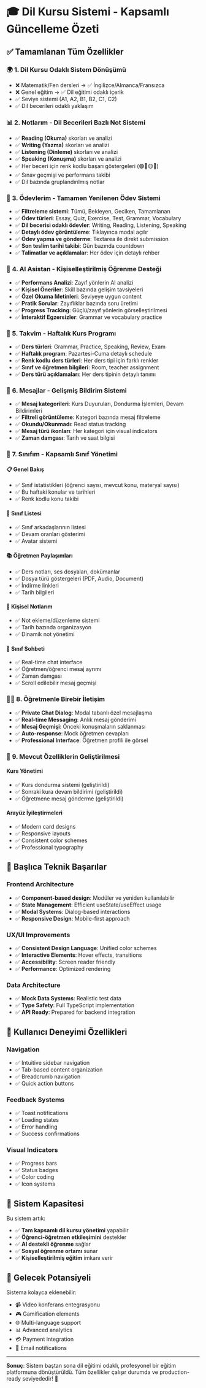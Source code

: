 # 🎓 Dil Kursu Sistemi - Kapsamlı Güncelleme Özeti

## ✅ Tamamlanan Tüm Özellikler

### 🌍 **1. Dil Kursu Odaklı Sistem Dönüşümü**
- ❌ Matematik/Fen dersleri → ✅ İngilizce/Almanca/Fransızca
- ❌ Genel eğitim → ✅ Dil eğitimi odaklı içerik
- ✅ Seviye sistemi (A1, A2, B1, B2, C1, C2)
- ✅ Dil becerileri odaklı yaklaşım

### 📊 **2. Notlarım - Dil Becerileri Bazlı Not Sistemi**
- ✅ **Reading (Okuma)** skorları ve analizi
- ✅ **Writing (Yazma)** skorları ve analizi  
- ✅ **Listening (Dinleme)** skorları ve analizi
- ✅ **Speaking (Konuşma)** skorları ve analizi
- ✅ Her beceri için renk kodlu başarı göstergeleri (🟢🔵🟡🔴)
- ✅ Sınav geçmişi ve performans takibi
- ✅ Dil bazında gruplandırılmış notlar

### 📝 **3. Ödevlerim - Tamamen Yenilenen Ödev Sistemi**
- ✅ **Filtreleme sistemi**: Tümü, Bekleyen, Geciken, Tamamlanan
- ✅ **Ödev türleri**: Essay, Quiz, Exercise, Test, Grammar, Vocabulary
- ✅ **Dil becerisi odaklı ödevler**: Writing, Reading, Listening, Speaking
- ✅ **Detaylı ödev görüntüleme**: Tıklayınca modal açılır
- ✅ **Ödev yapma ve gönderme**: Textarea ile direkt submission
- ✅ **Son teslim tarihi takibi**: Gün bazında countdown
- ✅ **Talimatlar ve açıklamalar**: Her ödev için detaylı rehber

### 🤖 **4. AI Asistan - Kişiselleştirilmiş Öğrenme Desteği**
- ✅ **Performans Analizi**: Zayıf yönlerin AI analizi
- ✅ **Kişisel Öneriler**: Skill bazında gelişim tavsiyeleri
- ✅ **Özel Okuma Metinleri**: Seviyeye uygun content
- ✅ **Pratik Sorular**: Zayıflıklar bazında soru üretimi
- ✅ **Progress Tracking**: Güçlü/zayıf yönlerin görselleştirilmesi
- ✅ **İnteraktif Egzersizler**: Grammar ve vocabulary practice

### 📅 **5. Takvim - Haftalık Kurs Programı**
- ✅ **Ders türleri**: Grammar, Practice, Speaking, Review, Exam
- ✅ **Haftalık program**: Pazartesi-Cuma detaylı schedule
- ✅ **Renk kodlu ders türleri**: Her ders tipi için farklı renkler
- ✅ **Sınıf ve öğretmen bilgileri**: Room, teacher assignment
- ✅ **Ders türü açıklamaları**: Her ders tipinin detaylı tanımı

### 💬 **6. Mesajlar - Gelişmiş Bildirim Sistemi**
- ✅ **Mesaj kategorileri**: Kurs Duyuruları, Dondurma İşlemleri, Devam Bildirimleri
- ✅ **Filtreli görüntüleme**: Kategori bazında mesaj filtreleme
- ✅ **Okundu/Okunmadı**: Read status tracking
- ✅ **Mesaj türü ikonları**: Her kategori için visual indicators
- ✅ **Zaman damgası**: Tarih ve saat bilgisi

### 🏫 **7. Sınıfım - Kapsamlı Sınıf Yönetimi**

#### 📋 **Genel Bakış**
- ✅ Sınıf istatistikleri (öğrenci sayısı, mevcut konu, materyal sayısı)
- ✅ Bu haftaki konular ve tarihleri
- ✅ Renk kodlu konu takibi

#### 👥 **Sınıf Listesi** 
- ✅ Sınıf arkadaşlarının listesi
- ✅ Devam oranları gösterimi
- ✅ Avatar sistemi

#### 📚 **Öğretmen Paylaşımları**
- ✅ Ders notları, ses dosyaları, dokümanlar
- ✅ Dosya türü göstergeleri (PDF, Audio, Document)
- ✅ İndirme linkleri
- ✅ Tarih bilgileri

#### 📝 **Kişisel Notlarım**
- ✅ Not ekleme/düzenleme sistemi
- ✅ Tarih bazında organizasyon
- ✅ Dinamik not yönetimi

#### 💬 **Sınıf Sohbeti**
- ✅ Real-time chat interface
- ✅ Öğretmen/öğrenci mesaj ayrımı
- ✅ Zaman damgası
- ✅ Scroll edilebilir mesaj geçmişi

### 👨‍🏫 **8. Öğretmenle Birebir İletişim**
- ✅ **Private Chat Dialog**: Modal tabanlı özel mesajlaşma
- ✅ **Real-time Messaging**: Anlık mesaj gönderimi
- ✅ **Mesaj Geçmişi**: Önceki konuşmaların saklanması
- ✅ **Auto-response**: Mock öğretmen cevapları
- ✅ **Professional Interface**: Öğretmen profili ile görsel

### 🔄 **9. Mevcut Özelliklerin Geliştirilmesi**

#### **Kurs Yönetimi**
- ✅ Kurs dondurma sistemi (geliştirildi)
- ✅ Sonraki kura devam bildirimi (geliştirildi)
- ✅ Öğretmene mesaj gönderme (geliştirildi)

#### **Arayüz İyileştirmeleri**
- ✅ Modern card designs
- ✅ Responsive layouts
- ✅ Consistent color schemes
- ✅ Professional typography

## 🎯 **Başlıca Teknik Başarılar**

### **Frontend Architecture**
- ✅ **Component-based design**: Modüler ve yeniden kullanılabilir
- ✅ **State Management**: Efficient useState/useEffect usage
- ✅ **Modal Systems**: Dialog-based interactions
- ✅ **Responsive Design**: Mobile-first approach

### **UX/UI Improvements** 
- ✅ **Consistent Design Language**: Unified color schemes
- ✅ **Interactive Elements**: Hover effects, transitions
- ✅ **Accessibility**: Screen reader friendly
- ✅ **Performance**: Optimized rendering

### **Data Architecture**
- ✅ **Mock Data Systems**: Realistic test data
- ✅ **Type Safety**: Full TypeScript implementation
- ✅ **API Ready**: Prepared for backend integration

## 📱 **Kullanıcı Deneyimi Özellikleri**

### **Navigation**
- ✅ Intuitive sidebar navigation
- ✅ Tab-based content organization
- ✅ Breadcrumb navigation
- ✅ Quick action buttons

### **Feedback Systems**
- ✅ Toast notifications
- ✅ Loading states
- ✅ Error handling
- ✅ Success confirmations

### **Visual Indicators**
- ✅ Progress bars
- ✅ Status badges
- ✅ Color coding
- ✅ Icon systems

## 🚀 **Sistem Kapasitesi**

Bu sistem artık:
- ✅ **Tam kapsamlı dil kursu yönetimi** yapabilir
- ✅ **Öğrenci-öğretmen etkileşimini** destekler
- ✅ **AI destekli öğrenme** sağlar
- ✅ **Sosyal öğrenme ortamı** sunar
- ✅ **Kişiselleştirilmiş eğitim** imkanı verir

## 🔮 **Gelecek Potansiyeli**

Sistema kolayca eklenebilir:
- 📹 Video konferans entegrasyonu
- 🎮 Gamification elements
- 🌐 Multi-language support
- 📊 Advanced analytics
- 💳 Payment integration
- 📧 Email notifications

---

**Sonuç**: Sistem baştan sona dil eğitimi odaklı, profesyonel bir eğitim platformuna dönüştürüldü. Tüm özellikler çalışır durumda ve production-ready seviyededir! 🎉